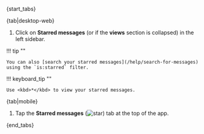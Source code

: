 {start_tabs}

{tab|desktop-web}

1. Click on <i class="zulip-icon zulip-icon-star-filled"></i> **Starred messages**
   (or <i class="zulip-icon zulip-icon-star-filled"></i> if the **views**
   section is collapsed) in the left sidebar.

!!! tip ""

    You can also [search your starred messages](/help/search-for-messages)
    using the `is:starred` filter.

!!! keyboard_tip ""

    Use <kbd>*</kbd> to view your starred messages.


{tab|mobile}

1. Tap the **Starred messages**
   (<img src="/static/images/help/mobile-star-icon.svg" alt="star" class="help-center-icon"/>)
   tab at the top of the app.

{end_tabs}
